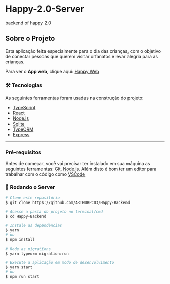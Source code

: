 # Happy-2.0-Server
backend of happy 2.0

## Sobre o Projeto

Esta aplicação feita especialmente para o dia das crianças, com o objetivo de conectar pessoas que querem visitar orfanatos e levar alegria para as crianças.

Para ver o **App web**, clique aqui: [Happy Web](https://github.com/ARTHURPC03/Happy-Web) <br />

### 🛠 Tecnologias

As seguintes ferramentas foram usadas na construção do projeto:

- [TypeScript](https://www.typescriptlang.org/)
- [React](https://pt-br.reactjs.org/)
- [Node.js](https://nodejs.org/en/)
- [Sqlite](https://www.sqlite.org/index.html)
- [TypeORM](https://typeorm.io/#/)
- [Express](https://expressjs.com/)

---

### Pré-requisitos

Antes de começar, você vai precisar ter instalado em sua máquina as seguintes ferramentas:
[Git](https://git-scm.com), [Node.js](https://nodejs.org/en/).
Além disto é bom ter um editor para trabalhar com o código como [VSCode](https://code.visualstudio.com/)

### 🎲 Rodando o Server

```bash
# Clone este repositório
$ git clone https://github.com/ARTHURPC03/Happy-Backend

# Acesse a pasta do projeto no terminal/cmd
$ cd Happy-Backend

# Instale as dependências
$ yarn
# ou
$ npm install

# Rode as migrations
$ yarn typeorm migration:run

# Execute a aplicação em modo de desenvolvimento
$ yarn start
# ou
$ npm run start

```
